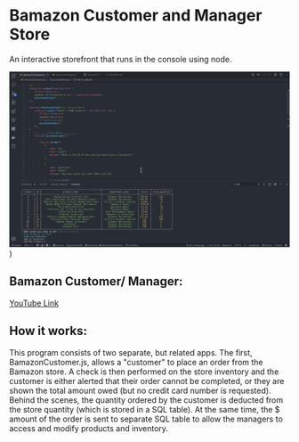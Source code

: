# Bamazon Customer and Manager Store
An interactive storefront that runs in the console using node.

![Image](Screen-Shot-Bamazon.png))

## Bamazon Customer/ Manager: 

[YouTube Link](https://youtu.be/1krNNTd-bHM)




## How it works: 
This program consists of two separate, but related apps.  The first, BamazonCustomer.js, allows a "customer" to place an order from the Bamazon store.  A check is then performed on the store inventory and the customer is either alerted that their order cannot be completed, or they are shown the total amount owed (but no credit card number is requested).  Behind the scenes, the quantity ordered by the customer is deducted from the store quantity (which is stored in a SQL table).  At the same time, the $ amount of the order is sent to separate SQL table to allow the managers to access and modify products and inventory.
